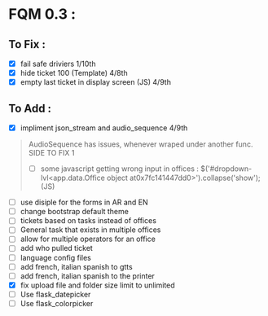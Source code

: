 # FQM 0.3 :

## To Fix :

- [x] fail safe driviers 1/10th
- [x] hide ticket 100 (Template) 4/8th
- [x] empty last ticket in display screen (JS) 4/9th

## To Add :

- [x] impliment json_stream and audio_sequence 4/9th
> AudioSequence has issues, whenever wraped under another func. SIDE TO FIX 1
> - [ ] some javascript getting wrong input in offices : $('#dropdown-lvl&lt;app.data.Office object at0x7fc141447dd0&gt;').collapse('show'); (JS)
- [ ] use disiple for the forms in AR and EN
- [ ] change bootstrap default theme
- [ ] tickets based on tasks instead of offices
- [ ] General task that exists in multiple offices
- [ ] allow for multiple operators for an office
- [ ] add who pulled ticket
- [ ] language config files
- [ ] add french, italian spanish to gtts
- [ ] add french, italian spanish to the printer
- [x] fix upload file and folder size limit to unlimited
- [ ] Use flask_datepicker
- [ ] Use flask_colorpicker
